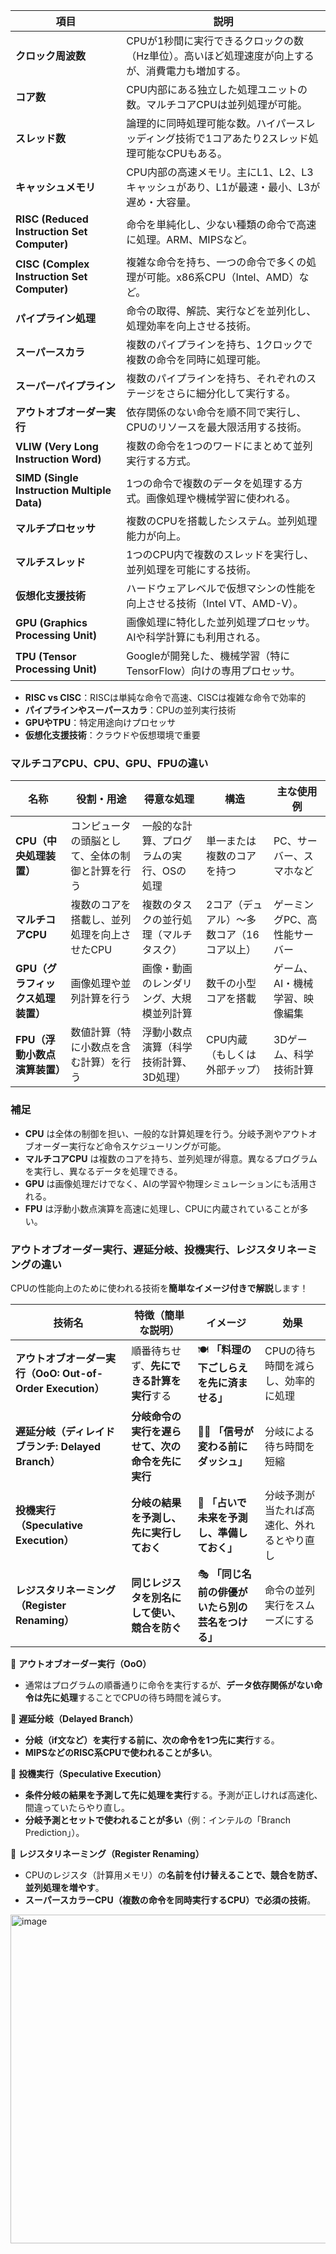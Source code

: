 

| 項目              | 説明 |
|------------------|------|
| **クロック周波数** | CPUが1秒間に実行できるクロックの数（Hz単位）。高いほど処理速度が向上するが、消費電力も増加する。 |
| **コア数**       | CPU内部にある独立した処理ユニットの数。マルチコアCPUは並列処理が可能。 |
| **スレッド数**   | 論理的に同時処理可能な数。ハイパースレッディング技術で1コアあたり2スレッド処理可能なCPUもある。 |
| **キャッシュメモリ** | CPU内部の高速メモリ。主にL1、L2、L3キャッシュがあり、L1が最速・最小、L3が遅め・大容量。 |
| **RISC (Reduced Instruction Set Computer)** | 命令を単純化し、少ない種類の命令で高速に処理。ARM、MIPSなど。 |
| **CISC (Complex Instruction Set Computer)** | 複雑な命令を持ち、一つの命令で多くの処理が可能。x86系CPU（Intel、AMD）など。 |
| **パイプライン処理** | 命令の取得、解読、実行などを並列化し、処理効率を向上させる技術。 |
| **スーパースカラ** | 複数のパイプラインを持ち、1クロックで複数の命令を同時に処理可能。 |
| **スーパーパイプライン** | 複数のパイプラインを持ち、それぞれのステージをさらに細分化して実行する。 |
| **アウトオブオーダー実行** | 依存関係のない命令を順不同で実行し、CPUのリソースを最大限活用する技術。 |
| **VLIW (Very Long Instruction Word)** | 複数の命令を1つのワードにまとめて並列実行する方式。 |
| **SIMD (Single Instruction Multiple Data)** | 1つの命令で複数のデータを処理する方式。画像処理や機械学習に使われる。 |
| **マルチプロセッサ** | 複数のCPUを搭載したシステム。並列処理能力が向上。 |
| **マルチスレッド** | 1つのCPU内で複数のスレッドを実行し、並列処理を可能にする技術。 |
| **仮想化支援技術** | ハードウェアレベルで仮想マシンの性能を向上させる技術（Intel VT、AMD-V）。 |
| **GPU (Graphics Processing Unit)** | 画像処理に特化した並列処理プロセッサ。AIや科学計算にも利用される。 |
| **TPU (Tensor Processing Unit)** | Googleが開発した、機械学習（特にTensorFlow）向けの専用プロセッサ。 |


- **RISC vs CISC**：RISCは単純な命令で高速、CISCは複雑な命令で効率的  
- **パイプラインやスーパースカラ**：CPUの並列実行技術  
- **GPUやTPU**：特定用途向けプロセッサ  
- **仮想化支援技術**：クラウドや仮想環境で重要  



### **マルチコアCPU、CPU、GPU、FPUの違い**  

| **名称**          | **役割・用途**                           | **得意な処理**                     | **構造**                           | **主な使用例** |
|------------------|---------------------------------|---------------------------------|---------------------------------|----------------|
| **CPU（中央処理装置）** | コンピュータの頭脳として、全体の制御と計算を行う | 一般的な計算、プログラムの実行、OSの処理 | 単一または複数のコアを持つ | PC、サーバー、スマホなど |
| **マルチコアCPU** | 複数のコアを搭載し、並列処理を向上させたCPU | 複数のタスクの並行処理（マルチタスク） | 2コア（デュアル）～多数コア（16コア以上） | ゲーミングPC、高性能サーバー |
| **GPU（グラフィックス処理装置）** | 画像処理や並列計算を行う | 画像・動画のレンダリング、大規模並列計算 | 数千の小型コアを搭載 | ゲーム、AI・機械学習、映像編集 |
| **FPU（浮動小数点演算装置）** | 数値計算（特に小数点を含む計算）を行う | 浮動小数点演算（科学技術計算、3D処理） | CPU内蔵（もしくは外部チップ） | 3Dゲーム、科学技術計算 |

### **補足**
- **CPU** は全体の制御を担い、一般的な計算処理を行う。分岐予測やアウトオブオーダー実行など命令スケジューリングが可能。
- **マルチコアCPU** は複数のコアを持ち、並列処理が得意。異なるプログラムを実行し、異なるデータを処理できる。  
- **GPU** は画像処理だけでなく、AIの学習や物理シミュレーションにも活用される。  
- **FPU** は浮動小数点演算を高速に処理し、CPUに内蔵されていることが多い。

### **アウトオブオーダー実行、遅延分岐、投機実行、レジスタリネーミングの違い**  

CPUの性能向上のために使われる技術を**簡単なイメージ付きで解説**します！  

| **技術名** | **特徴（簡単な説明）** | **イメージ** | **効果** |
|----------|----------------|------------|------------|
| **アウトオブオーダー実行（OoO: Out-of-Order Execution）** | 順番待ちせず、**先にできる計算を実行**する | 🍽️ **「料理の下ごしらえを先に済ませる」** | CPUの待ち時間を減らし、効率的に処理 |
| **遅延分岐（ディレイドブランチ: Delayed Branch）** | **分岐命令の実行を遅らせて、次の命令を先に実行** | 🏃💨 **「信号が変わる前にダッシュ」** | 分岐による待ち時間を短縮 |
| **投機実行（Speculative Execution）** | **分岐の結果を予測し、先に実行しておく** | 🎱 **「占いで未来を予測し、準備しておく」** | 分岐予測が当たれば高速化、外れるとやり直し |
| **レジスタリネーミング（Register Renaming）** | **同じレジスタを別名にして使い、競合を防ぐ** | 🎭 **「同じ名前の俳優がいたら別の芸名をつける」** | 命令の並列実行をスムーズにする |



🔹 **アウトオブオーダー実行（OoO）**  
- 通常はプログラムの順番通りに命令を実行するが、**データ依存関係がない命令は先に処理**することでCPUの待ち時間を減らす。  

🔹 **遅延分岐（Delayed Branch）**  
- **分岐（if文など）を実行する前に、次の命令を1つ先に実行**する。  
- **MIPSなどのRISC系CPUで使われることが多い**。  

🔹 **投機実行（Speculative Execution）**  
- **条件分岐の結果を予測して先に処理を実行**する。予測が正しければ高速化、間違っていたらやり直し。  
- **分岐予測とセットで使われることが多い**（例：インテルの「Branch Prediction」）。  

🔹 **レジスタリネーミング（Register Renaming）**  
- CPUのレジスタ（計算用メモリ）の**名前を付け替えることで、競合を防ぎ、並列処理を増やす**。  
- **スーパースカラーCPU（複数の命令を同時実行するCPU）で必須の技術**。  

<img width="526" alt="image" src="https://github.com/user-attachments/assets/ab203f8e-c93e-48a5-b2e1-d29630762a27" />
